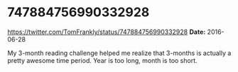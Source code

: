 # 747884756990332928
https://twitter.com/TomFrankly/status/747884756990332928
**Date:** 2016-06-28

My 3-month reading challenge helped me realize that 3-months is actually a pretty awesome time period. Year is too long, month is too short.
